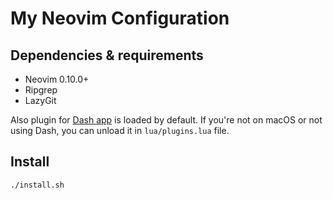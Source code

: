 # My Neovim Configuration

## Dependencies & requirements 

- Neovim 0.10.0+
- Ripgrep
- LazyGit

Also plugin for [Dash app](https://kapeli.com/dash) is loaded by default. If you're not on macOS or not using Dash, you can unload it in `lua/plugins.lua` file.

## Install

```shell
./install.sh
```


